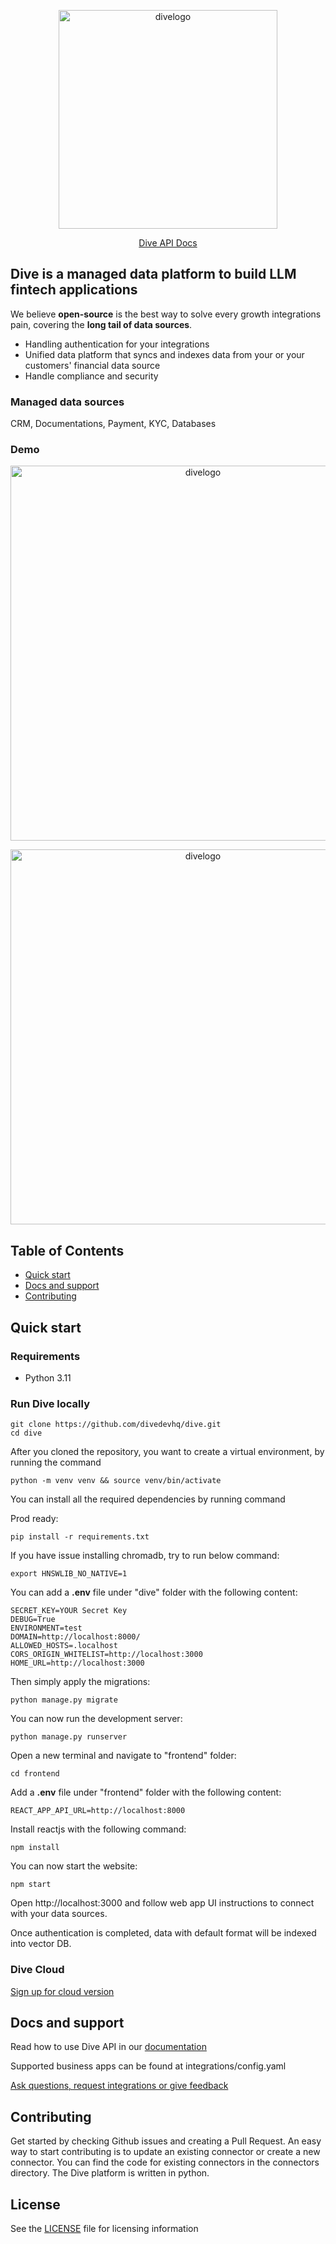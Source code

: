 <p align="center">
  <img alt="divelogo" width="350" src="https://docs.diveapi.co/images/logo_dark-1a726960.png">
</p>

<p align="center">
  <a href="https://docs.diveapi.co/" target="blank">Dive API Docs</a>
</p>

## Dive is a managed data platform to build LLM fintech applications

We believe **open-source** is the best way to solve every growth integrations pain, covering the **long tail of data sources**. 

- Handling authentication for your integrations
- Unified data platform that syncs and indexes data from your or your customers' financial data source
- Handle compliance and security

### Managed data sources

CRM, Documentations, Payment, KYC, Databases

### Demo
<p align="center">
  <img alt="divelogo" width="600" src="https://docs.diveapi.co/images/demo.png">
</p>
<p align="center">
  <img alt="divelogo" width="600" src="https://docs.diveapi.co/images/playground.png">
</p>


## Table of Contents

- [Quick start](#quick-start)
- [Docs and support](#docs-and-support)
- [Contributing](#contributing)

## Quick start

### Requirements

- Python 3.11


### Run Dive locally

```
git clone https://github.com/divedevhq/dive.git
cd dive
```
After you cloned the repository, you want to create a virtual environment, by running the command
```
python -m venv venv && source venv/bin/activate
```

You can install all the required dependencies by running command

Prod ready:
```
pip install -r requirements.txt
```

If you have issue installing chromadb, try to run below command:
```
export HNSWLIB_NO_NATIVE=1 
```

You can add a **.env** file under "dive" folder with the following content:
```
SECRET_KEY=YOUR Secret Key  
DEBUG=True  
ENVIRONMENT=test 
DOMAIN=http://localhost:8000/  
ALLOWED_HOSTS=.localhost  
CORS_ORIGIN_WHITELIST=http://localhost:3000  
HOME_URL=http://localhost:3000  
```

Then simply apply the migrations:
```
python manage.py migrate
```

You can now run the development server:

```
python manage.py runserver
```

Open a new terminal and navigate to "frontend" folder:
```
cd frontend
```
Add a **.env** file under "frontend" folder with the following content:
```
REACT_APP_API_URL=http://localhost:8000 
```
Install reactjs with the following command:

```
npm install
```

You can now start the website:

```
npm start
```

Open http://localhost:3000 and follow web app UI instructions to connect with your data sources.

Once authentication is completed, data with default format will be indexed into vector DB. 

### Dive Cloud

<a href="mailto:sherry@diveapi.co">Sign up for cloud version</a>



## Docs and support
Read how to use Dive API in our <a href="https://docs.diveapi.co/" target="blank">documentation</a>

Supported business apps can be found at integrations/config.yaml

<a href="mailto:sherry@diveapi.co">Ask questions, request integrations or give feedback</a>

## Contributing
Get started by checking Github issues and creating a Pull Request. An easy way to start contributing is to update an existing connector or create a new connector. You can find the code for existing connectors in the connectors directory. The Dive platform is written in python.

## License

See the <a href="https://github.com/DiveDevHQ/dive/blob/master/LICENSE">LICENSE</a> file for licensing information
